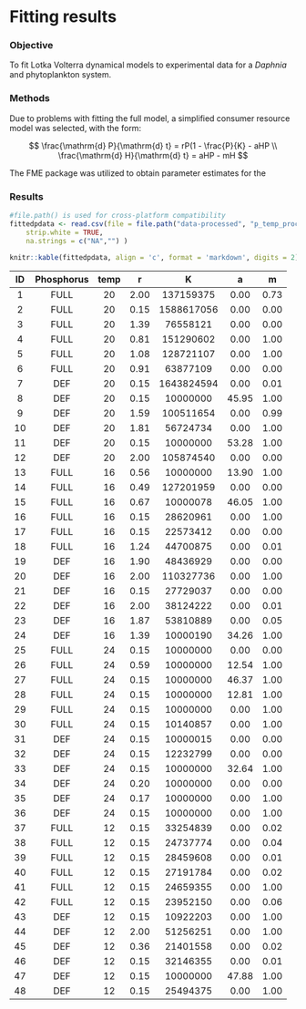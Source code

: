 # Fitting results

### Objective

To fit Lotka Volterra dynamical models to experimental data for a _Daphnia_ and
phytoplankton system.

### Methods

Due to problems with fitting the full model, a simplified consumer resource
model was selected, with the form:

$$
\frac{\mathrm{d} P}{\mathrm{d} t} = rP(1 - \frac{P}{K} - aHP \\
\frac{\mathrm{d} H}{\mathrm{d} t} = aHP - mH
$$

The FME package was utilized to obtain parameter estimates for the

### Results
```r
#file.path() is used for cross-platform compatibility
fittedpdata <- read.csv(file = file.path("data-processed", "p_temp_processed.csv"),
	strip.white = TRUE,
	na.strings = c("NA","") )

knitr::kable(fittedpdata, align = 'c', format = 'markdown', digits = 2)
```

| ID | Phosphorus | temp |  r   |     K      |   a   |  m   |
|:--:|:----------:|:----:|:----:|:----------:|:-----:|:----:|
| 1  |    FULL    |  20  | 2.00 | 137159375  | 0.00  | 0.73 |
| 2  |    FULL    |  20  | 0.15 | 1588617056 | 0.00  | 0.00 |
| 3  |    FULL    |  20  | 1.39 |  76558121  | 0.00  | 0.00 |
| 4  |    FULL    |  20  | 0.81 | 151290602  | 0.00  | 1.00 |
| 5  |    FULL    |  20  | 1.08 | 128721107  | 0.00  | 1.00 |
| 6  |    FULL    |  20  | 0.91 |  63877109  | 0.00  | 0.00 |
| 7  |    DEF     |  20  | 0.15 | 1643824594 | 0.00  | 0.01 |
| 8  |    DEF     |  20  | 0.15 |  10000000  | 45.95 | 1.00 |
| 9  |    DEF     |  20  | 1.59 | 100511654  | 0.00  | 0.99 |
| 10 |    DEF     |  20  | 1.81 |  56724734  | 0.00  | 1.00 |
| 11 |    DEF     |  20  | 0.15 |  10000000  | 53.28 | 1.00 |
| 12 |    DEF     |  20  | 2.00 | 105874540  | 0.00  | 0.00 |
| 13 |    FULL    |  16  | 0.56 |  10000000  | 13.90 | 1.00 |
| 14 |    FULL    |  16  | 0.49 | 127201959  | 0.00  | 0.00 |
| 15 |    FULL    |  16  | 0.67 |  10000078  | 46.05 | 1.00 |
| 16 |    FULL    |  16  | 0.15 |  28620961  | 0.00  | 1.00 |
| 17 |    FULL    |  16  | 0.15 |  22573412  | 0.00  | 0.00 |
| 18 |    FULL    |  16  | 1.24 |  44700875  | 0.00  | 0.01 |
| 19 |    DEF     |  16  | 1.90 |  48436929  | 0.00  | 0.00 |
| 20 |    DEF     |  16  | 2.00 | 110327736  | 0.00  | 1.00 |
| 21 |    DEF     |  16  | 0.15 |  27729037  | 0.00  | 0.00 |
| 22 |    DEF     |  16  | 2.00 |  38124222  | 0.00  | 0.01 |
| 23 |    DEF     |  16  | 1.87 |  53810889  | 0.00  | 0.05 |
| 24 |    DEF     |  16  | 1.39 |  10000190  | 34.26 | 1.00 |
| 25 |    FULL    |  24  | 0.15 |  10000000  | 0.00  | 0.00 |
| 26 |    FULL    |  24  | 0.59 |  10000000  | 12.54 | 1.00 |
| 27 |    FULL    |  24  | 0.15 |  10000000  | 46.37 | 1.00 |
| 28 |    FULL    |  24  | 0.15 |  10000000  | 12.81 | 1.00 |
| 29 |    FULL    |  24  | 0.15 |  10000000  | 0.00  | 1.00 |
| 30 |    FULL    |  24  | 0.15 |  10140857  | 0.00  | 1.00 |
| 31 |    DEF     |  24  | 0.15 |  10000015  | 0.00  | 0.00 |
| 32 |    DEF     |  24  | 0.15 |  12232799  | 0.00  | 0.00 |
| 33 |    DEF     |  24  | 0.15 |  10000000  | 32.64 | 1.00 |
| 34 |    DEF     |  24  | 0.20 |  10000000  | 0.00  | 0.00 |
| 35 |    DEF     |  24  | 0.17 |  10000000  | 0.00  | 1.00 |
| 36 |    DEF     |  24  | 0.15 |  10000000  | 0.00  | 1.00 |
| 37 |    FULL    |  12  | 0.15 |  33254839  | 0.00  | 0.02 |
| 38 |    FULL    |  12  | 0.15 |  24737774  | 0.00  | 0.04 |
| 39 |    FULL    |  12  | 0.15 |  28459608  | 0.00  | 0.01 |
| 40 |    FULL    |  12  | 0.15 |  27191784  | 0.00  | 0.02 |
| 41 |    FULL    |  12  | 0.15 |  24659355  | 0.00  | 1.00 |
| 42 |    FULL    |  12  | 0.15 |  23952150  | 0.00  | 0.06 |
| 43 |    DEF     |  12  | 0.15 |  10922203  | 0.00  | 1.00 |
| 44 |    DEF     |  12  | 2.00 |  51256251  | 0.00  | 1.00 |
| 45 |    DEF     |  12  | 0.36 |  21401558  | 0.00  | 0.02 |
| 46 |    DEF     |  12  | 0.15 |  32146355  | 0.00  | 0.01 |
| 47 |    DEF     |  12  | 0.15 |  10000000  | 47.88 | 1.00 |
| 48 |    DEF     |  12  | 0.15 |  25494375  | 0.00  | 1.00 |

